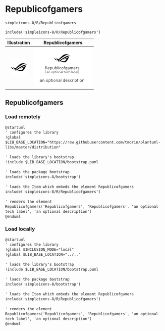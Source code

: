# Republicofgamers


```text
simpleicons-8/R/Republicofgamers
```

```text
include('simpleicons-8/R/Republicofgamers')
```



| Illustration | Republicofgamers |
| :---: | :---: |
| ![illustration for Illustration](../../simpleicons-8/R/Republicofgamers.png) | ![illustration for Republicofgamers](../../simpleicons-8/R/Republicofgamers.Local.png) |




## Republicofgamers

### Load remotely
```plantuml
@startuml
' configures the library
!global $LIB_BASE_LOCATION="https://raw.githubusercontent.com/tmorin/plantuml-libs/master/distribution"

' loads the library's bootstrap
!include $LIB_BASE_LOCATION/bootstrap.puml

' loads the package bootstrap
include('simpleicons-8/bootstrap')

' loads the Item which embeds the element Republicofgamers
include('simpleicons-8/R/Republicofgamers')

' renders the element
Republicofgamers('Republicofgamers', 'Republicofgamers', 'an optional tech label', 'an optional description')
@enduml
```

### Load locally
```plantuml
@startuml
' configures the library
!global $INCLUSION_MODE="local"
!global $LIB_BASE_LOCATION="../.."

' loads the library's bootstrap
!include $LIB_BASE_LOCATION/bootstrap.puml

' loads the package bootstrap
include('simpleicons-8/bootstrap')

' loads the Item which embeds the element Republicofgamers
include('simpleicons-8/R/Republicofgamers')

' renders the element
Republicofgamers('Republicofgamers', 'Republicofgamers', 'an optional tech label', 'an optional description')
@enduml
```

